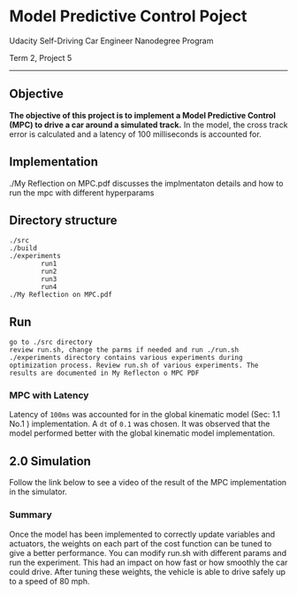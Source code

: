 # Model Predictive Control Poject
Udacity Self-Driving Car Engineer Nanodegree Program

Term 2, Project 5

---

## Objective
**The objective of this project is to implement a Model Predictive Control (MPC) to drive a car around a simulated track.**
In the model, the cross track error is calculated and a latency of 100 milliseconds is accounted for.

## Implementation

./My Reflection on MPC.pdf discusses the implmentaton details and how to run the mpc with different hyperparams

## Directory structure

	./src
	./build
	./experiments
			run1
			run2
			run3
			run4
	./My Reflection on MPC.pdf

## Run

	go to ./src directory
	review run.sh, change the parms if needed and run ./run.sh
	./experiments directory contains various experiments during optimization process. Review run.sh of various experiments. The results are documented in My Reflecton o MPC PDF

### MPC with Latency
Latency of `100ms` was accounted for in the global kinematic model (Sec: 1.1 No.1 ) implementation. A `dt` of `0.1` was chosen. It was observed that the model performed better with the global kinematic model implementation.

## 2.0 Simulation
Follow the link below to see a video of the result of the MPC implementation in the simulator.

### Summary
Once the model has been implemented to correctly update variables and actuators, the weights on each part of the cost function can be tuned to give a better performance. You can modify run.sh with different params and run the experiment. This had an impact on how fast or how smoothly the car could drive. After tuning these weights, the vehicle is able to drive safely up to a speed of 80 mph.
